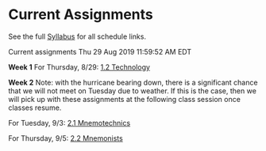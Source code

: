 # Current Assignments

See the full [Syllabus](syllabus) for all schedule links.

Current assignments 
Thu 29 Aug 2019 11:59:52 AM EDT

**Week 1**
For Thursday, 8/29: [1.2 Technology](classes/1_2_technology)

**Week 2**
Note: with the hurricane bearing down, there is a significant chance that we will not meet on Tuesday due to weather. If this is the case, then we will pick up with these assignments at the following class session once classes resume.

For Tuesday, 9/3: [2.1 Mnemotechnics](classes/2_1)

For Thursday, 9/5: [2.2 Mnemonists](classes/2_2)

